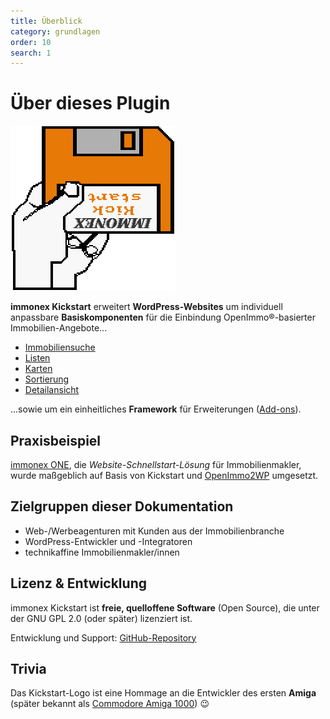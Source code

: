 ```yaml
---
title: Überblick
category: grundlagen
order: 10
search: 1
---
```


# Über dieses Plugin

<img src="assets/kickstart.png" alt="immonex Kickstart Logo" class="uk-align-right">

**immonex Kickstart** erweitert **WordPress-Websites** um individuell anpassbare **Basiskomponenten** für die Einbindung OpenImmo®-basierter Immobilien-Angebote...

- [Immobiliensuche](komponenten/index.html)
- [Listen](komponenten/liste.html)
- [Karten](komponenten/karte.html)
- [Sortierung](komponenten/sortierung.html)
- [Detailansicht](komponenten/detailansicht.html)

...sowie um ein einheitliches **Framework** für Erweiterungen ([Add-ons](add-ons.html)).

## Praxisbeispiel

[immonex ONE](https://immonex.one/), die <i>Website-Schnellstart-Lösung</i> für Immobilienmakler, wurde maßgeblich auf Basis von Kickstart und [OpenImmo2WP](schnellstart/import.html) umgesetzt.

## Zielgruppen dieser Dokumentation

- Web-/Werbeagenturen mit Kunden aus der Immobilienbranche
- WordPress-Entwickler und -Integratoren
- technikaffine Immobilienmakler/innen

## Lizenz & Entwicklung

immonex Kickstart ist **freie, quelloffene Software** (Open Source), die unter der GNU GPL 2.0 (oder später) lizenziert ist.

Entwicklung und Support: [GitHub-Repository](https://github.com/immonex/kickstart)

## Trivia

Das Kickstart-Logo ist eine Hommage an die Entwickler des ersten **Amiga** (später bekannt als [Commodore Amiga 1000](https://en.wikipedia.org/wiki/Amiga_1000)) 😉
